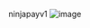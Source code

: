 ninjapayv1
![image](https://github.com/user-attachments/assets/7f9a86f1-6d32-4da3-9c91-b873d6fd17d4)


